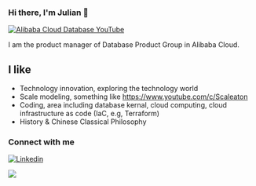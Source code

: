 ### Hi there, I'm Julian 👋

[![Alibaba Cloud Database YouTube](https://img.shields.io/badge/Alibaba%20Cloud%20Database-Youtube-green?color=1DA1F2&logo=youtube&style=for-the-badge)](https://www.youtube.com/c/AlibabaDatabase)

I am the product manager of Database Product Group in Alibaba Cloud.


## I like

- Technology innovation, exploring the technology world
- Scale modeling, something like https://www.youtube.com/c/Scaleaton
- Coding, area including database kernal, cloud computing, cloud infrastructure as code (IaC, e.g, Terraform)
- History & Chinese Classical Philosophy


### Connect with me

[![Linkedin](https://img.shields.io/badge/LinkedIn-0077B5?style=for-the-badge&logo=linkedin&logoColor=white)](https://www.linkedin.com/in/javainthinking/)

![](https://komarev.com/ghpvc/?username=javainthinking&color=orange)
